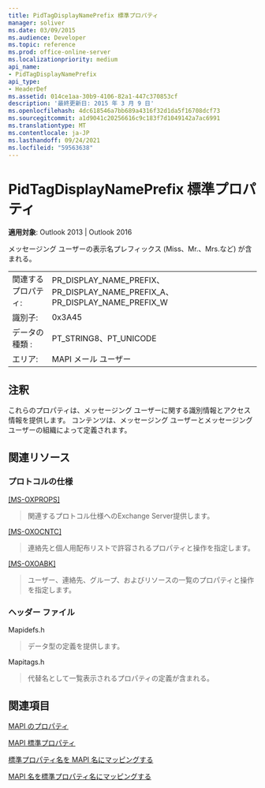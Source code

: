 ```yaml
---
title: PidTagDisplayNamePrefix 標準プロパティ
manager: soliver
ms.date: 03/09/2015
ms.audience: Developer
ms.topic: reference
ms.prod: office-online-server
ms.localizationpriority: medium
api_name:
- PidTagDisplayNamePrefix
api_type:
- HeaderDef
ms.assetid: 014ce1aa-30b9-4106-82a1-447c370853cf
description: '最終更新日: 2015 年 3 月 9 日'
ms.openlocfilehash: 4dc618546a7bb689a4316f32d1da5f16708dcf73
ms.sourcegitcommit: a1d9041c20256616c9c183f7d1049142a7ac6991
ms.translationtype: MT
ms.contentlocale: ja-JP
ms.lasthandoff: 09/24/2021
ms.locfileid: "59563638"
---
```

# <a name="pidtagdisplaynameprefix-canonical-property"></a>PidTagDisplayNamePrefix 標準プロパティ

  
  
**適用対象**: Outlook 2013 | Outlook 2016 
  
メッセージング ユーザーの表示名プレフィックス (Miss、Mr.、Mrs.など) が含まれる。 
  
|||
|:-----|:-----|
|関連するプロパティ:  <br/> |PR_DISPLAY_NAME_PREFIX、PR_DISPLAY_NAME_PREFIX_A、PR_DISPLAY_NAME_PREFIX_W  <br/> |
|識別子:  <br/> |0x3A45  <br/> |
|データの種類 :   <br/> |PT_STRING8、PT_UNICODE  <br/> |
|エリア:  <br/> |MAPI メール ユーザー  <br/> |
   
## <a name="remarks"></a>注釈

これらのプロパティは、メッセージング ユーザーに関する識別情報とアクセス情報を提供します。 コンテンツは、メッセージング ユーザーとメッセージング ユーザーの組織によって定義されます。
  
## <a name="related-resources"></a>関連リソース

### <a name="protocol-specifications"></a>プロトコルの仕様

[[MS-OXPROPS]](https://msdn.microsoft.com/library/f6ab1613-aefe-447d-a49c-18217230b148%28Office.15%29.aspx)
  
> 関連するプロトコル仕様へのExchange Server提供します。
    
[[MS-OXOCNTC]](https://msdn.microsoft.com/library/9b636532-9150-4836-9635-9c9b756c9ccf%28Office.15%29.aspx)
  
> 連絡先と個人用配布リストで許容されるプロパティと操作を指定します。
    
[[MS-OXOABK]](https://msdn.microsoft.com/library/f4cf9b4c-9232-4506-9e71-2270de217614%28Office.15%29.aspx)
  
> ユーザー、連絡先、グループ、およびリソースの一覧のプロパティと操作を指定します。
    
### <a name="header-files"></a>ヘッダー ファイル

Mapidefs.h
  
> データ型の定義を提供します。
    
Mapitags.h
  
> 代替名として一覧表示されるプロパティの定義が含まれる。
    
## <a name="see-also"></a>関連項目



[MAPI のプロパティ](mapi-properties.md)
  
[MAPI 標準プロパティ](mapi-canonical-properties.md)
  
[標準プロパティ名を MAPI 名にマッピングする](mapping-canonical-property-names-to-mapi-names.md)
  
[MAPI 名を標準プロパティ名にマッピングする](mapping-mapi-names-to-canonical-property-names.md)

